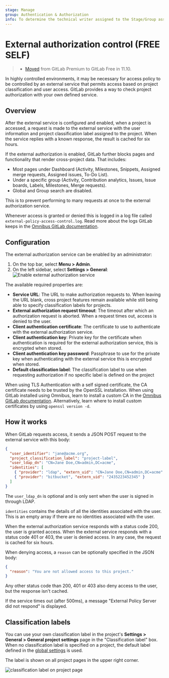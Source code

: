 ```yaml
---
stage: Manage
group: Authentication & Authorization
info: To determine the technical writer assigned to the Stage/Group associated with this page, see https://about.gitlab.com/handbook/engineering/ux/technical-writing/#assignments
---
```


# External authorization control **(FREE SELF)**

> - [Moved](https://gitlab.com/gitlab-org/gitlab-foss/-/merge_requests/27056) from GitLab Premium to GitLab Free in 11.10.

In highly controlled environments, it may be necessary for access policy to be
controlled by an external service that permits access based on project
classification and user access. GitLab provides a way to check project
authorization with your own defined service.

## Overview

After the external service is configured and enabled, when a project is
accessed, a request is made to the external service with the user information
and project classification label assigned to the project. When the service
replies with a known response, the result is cached for six hours.

If the external authorization is enabled, GitLab further blocks pages and
functionality that render cross-project data. That includes:

- Most pages under Dashboard (Activity, Milestones, Snippets, Assigned merge
  requests, Assigned issues, To-Do List).
- Under a specific group (Activity, Contribution analytics, Issues, Issue boards,
  Labels, Milestones, Merge requests).
- Global and Group search are disabled.

This is to prevent performing to many requests at once to the external
authorization service.

Whenever access is granted or denied this is logged in a log file called
`external-policy-access-control.log`. Read more about the logs GitLab keeps in
the [Omnibus GitLab documentation](https://docs.gitlab.com/omnibus/settings/logs.html).

## Configuration

The external authorization service can be enabled by an administrator:

1. On the top bar, select **Menu > Admin**.
1. On the left sidebar, select **Settings > General**:
   ![Enable external authorization service](img/external_authorization_service_settings.png)

The available required properties are:

- **Service URL**: The URL to make authorization requests to. When leaving the
  URL blank, cross project features remain available while still being able
  to specify classification labels for projects.
- **External authorization request timeout**: The timeout after which an
  authorization request is aborted. When a request times out, access is denied
  to the user.
- **Client authentication certificate**: The certificate to use to authenticate
  with the external authorization service.
- **Client authentication key**: Private key for the certificate when
  authentication is required for the external authorization service, this is
  encrypted when stored.
- **Client authentication key password**: Passphrase to use for the private key
  when authenticating with the external service this is encrypted when stored.
- **Default classification label**: The classification label to use when
  requesting authorization if no specific label is defined on the project

When using TLS Authentication with a self signed certificate, the CA certificate
needs to be trusted by the OpenSSL installation. When using GitLab installed
using Omnibus, learn to install a custom CA in the
[Omnibus GitLab documentation](https://docs.gitlab.com/omnibus/settings/ssl.html).
Alternatively, learn where to install custom certificates by using
`openssl version -d`.

## How it works

When GitLab requests access, it sends a JSON POST request to the external
service with this body:

```json
{
  "user_identifier": "jane@acme.org",
  "project_classification_label": "project-label",
  "user_ldap_dn": "CN=Jane Doe,CN=admin,DC=acme",
  "identities": [
    { "provider": "ldap", "extern_uid": "CN=Jane Doe,CN=admin,DC=acme" },
    { "provider": "bitbucket", "extern_uid": "2435223452345" }
  ]
}
```

The `user_ldap_dn` is optional and is only sent when the user is signed in
through LDAP.

`identities` contains the details of all the identities associated with the
user. This is an empty array if there are no identities associated with the
user.

When the external authorization service responds with a status code 200, the
user is granted access. When the external service responds with a status code
401 or 403, the user is denied access. In any case, the request is cached for
six hours.

When denying access, a `reason` can be optionally specified in the JSON body:

```json
{
  "reason": "You are not allowed access to this project."
}
```

Any other status code than 200, 401 or 403 also deny access to the user, but the
response isn't cached.

If the service times out (after 500ms), a message "External Policy Server did
not respond" is displayed.

## Classification labels

You can use your own classification label in the project's
**Settings > General > General project settings** page in the "Classification
label" box. When no classification label is specified on a project, the default
label defined in the [global settings](#configuration) is used.

The label is shown on all project pages in the upper right corner.

![classification label on project page](img/classification_label_on_project_page.png)

<!-- ## Troubleshooting

Include any troubleshooting steps that you can foresee. If you know beforehand what issues
one might have when setting this up, or when something is changed, or on upgrading, it's
important to describe those, too. Think of things that may go wrong and include them here.
This is important to minimize requests for support, and to avoid doc comments with
questions that you know someone might ask.

Each scenario can be a third-level heading, e.g. `### Getting error message X`.
If you have none to add when creating a doc, leave this section in place
but commented out to help encourage others to add to it in the future. -->
